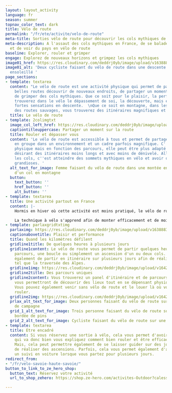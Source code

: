 ```yaml
---
layout: layout_activity
language: fr
season: summer
topnav_color_text: dark
title: Vélo de route
permalink: "/fr/ete/activite/velo-de-route"
meta-title: Sorties vélo de route pour découvrir les cols mythiques de France
meta-description: A l'assaut des cols mythiques en France, de se balader sur les routes
  et de voir du pays en vélo de route
baseline: Explorer, rouler et grimper
engage: Explorez de nouveaux horizons et grimpez les cols mythiques
image01_href: https://res.cloudinary.com/deddrj0yb/image/upload/v1638883618/website/summer/velo-duo-descente-col_bqhfjm.jpg
image01_alt: 'Deux cycliste faisant du vélo de route dans une descente d''une route
  ensoleillé '
page_sections:
- template: textarea
  content: "Le vélo de route est une activité physique qui permet de partir sur de
    belles routes découvrir de nouveaux endroits, de partager un moment en groupe,
    de grimper des cols mythiques. Que ce soit pour le plaisir, la performance, vous
    trouverez dans le vélo le dépassement de soi, la découverte, mais également de
    fortes sensations en descente.  \nQue ce soit en montagne, dans les plaines, sur
    des routes sauvages, vous trouverez des itinéraires magnifiques et surprenantes."
  title: Le vélo de route
- template: 2colimgtxt
  image_col_left_href: https://res.cloudinary.com/deddrj0yb/image/upload/v1642669650/website/summer/mizzi-westphal-LIdAmXo7eqA-unsplash_c7pfwz.jpg
  captiontitleuppercase: Partager un moment sur la route
  title: Rouler et dépasser vous
  content: 'Le vélo de route est accessible à tous et permet de partager des moments
    en groupe dans un environnement et un cadre parfois magnifique. C''est une activité
    physique mais en fonction des parcours, elle peut être plus adapté à des personnes
    désirant des itinéraires moins longs et avec moins de dénivelé. Aller grimper
    les cols, c''est atteindre des sommets mythiques en vélo et avoir des panoramas
    grandioses. '
  alt_text_for_image: Femme faisant du vélo de route dans une montée en direction
    d'un col en montagne
  button:
    text_button: ''
    href_button: ''
    alt_button: ''
- template: textarea
  title: Une activité partout en France
  content: |-
    Hormis en hiver où cette activité est moins pratiqué, le vélo de route se fait partout en France et quasiment toute l'année. Bien-sûr si vous désirez absolument réaliser des cols routiers, il faudra se rapprocher des montagnes, sinon il y aura de magnifiques routes à travers les campagnes, les forêts, le littoral et bien d'autre.

    La technique à vélo s'apprend afin de monter efficacement et de moins s'épuiser mais également gérer ses pauses et son ravitaillement. L'avantage de vélo de route en groupe est que vous pouvez échanger et partager un bon moment. L'émulsion d'un groupe va permettre de vous motiver également et d'être tiré par les autres mais également de moins de se fatiguer lorsque vous prenez l'aspiration.
- template: parlaxgridtxtimg
  parlaximg: https://res.cloudinary.com/deddrj0yb/image/upload/v1638883619/website/summer/Velo-duo-amis_rnipw2.jpg
  captionabovetitle: Plaisir et performance
  title: Quand les kilomètres défilent
  gridline1title: De quelques heures à plusieurs jours
  gridline1content: Le vélo de route vous permet de partir quelques heures sur un
    parcours, une boucle ou simplement un ascension d'un ou deux cols. Mais il permet
    également de partir en itinéraire sur plusieurs jours afin de réaliser des traversées
    tel que la traversée des Alpes.
  gridline1img: https://res.cloudinary.com/deddrj0yb/image/upload/v1642520836/website/summer/pexels-pavel-danilyuk-5807677_qkak2i.jpg
  gridline2title: Des parcours uniques
  gridline2content: Vous trouverez un panel d'itinéraire et de parcours varié qui
    vous permettront de découvrir des lieux tout en se dépensant physiquement et mentalement.
    Vous pouvez également venir sans vélo de route et le louer là où vous souhaitez
    rouler.
  gridline2img: https://res.cloudinary.com/deddrj0yb/image/upload/v1642671861/website/summer/viktor-bystrov-Gi0OMNguFaw-unsplash_mekt50.jpg
  prlax_alt_text_for_image: Deux personnes faisant du vélo de route sur une route
    de campagne
  grid_1_alt_text_for_image: Trois personne faisant du vélo de route sur une route
    bordée de pins
  grid_2_alt_text_for_image: Cycliste faisant du vélo de route sur une route de montagne
- template: textarea
  title: Etre encadré
  content: Si vous réservez une sortie à vélo, cela vous permet d'avoir une personne
    qui va donc bien vous expliquez comment bien rouler et être efficace sur son vélo.
    Mais, cela peut permettre également de se laisser guider sur des jolies parcours,
    de réaliser des ascensions. Parfois, cela vous permet également d'avoir un ravitaillement,
    un suivi en voiture lorsque vous partez pour plusieurs jours.
redirect_from:
- "/fr/velo-savoie-haute-savoie/"
button_to_link_to_ze_hero_shop:
  button_text: Réservez votre activité
  url_to_shop_zehero: https://shop.ze-hero.com/activites-Outdoor?calessonstype=all&catypegenderlistsummer=all&calessonsactivitytype=V%C3%A9lo+de+route&start-date=

---
```

